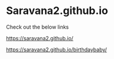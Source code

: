# Saravana2.github.io

Check out the below links

https://saravana2.github.io/

https://saravana2.github.io/birthdaybaby/
